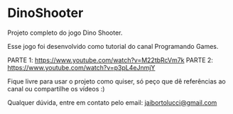 # DinoShooter
Projeto completo do jogo Dino Shooter. 

Esse jogo foi desenvolvido como tutorial do canal Programando Games.

PARTE 1:
https://www.youtube.com/watch?v=M22tbRcVm7k
PARTE 2:
https://www.youtube.com/watch?v=p3pL4eJnmjY

Fique livre para usar o projeto como quiser, só peço que dê referências ao canal ou compartilhe os vídeos :)


Qualquer dúvida, entre em contato pelo email:
jaibortolucci@gmail.com

